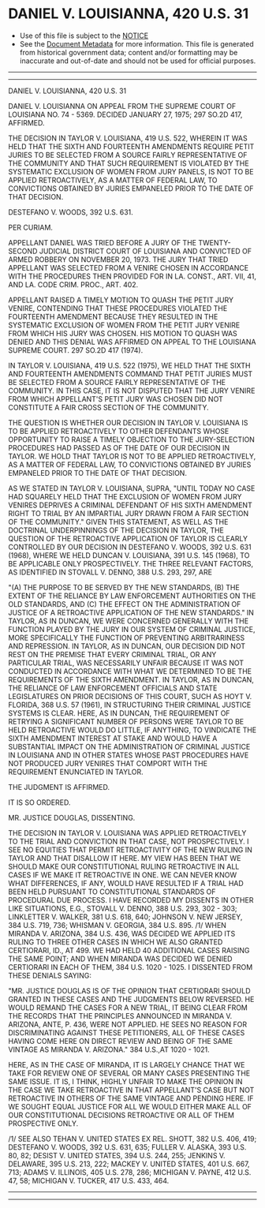 ---
---

# DANIEL V. LOUISIANNA, 420 U.S. 31

* Use of this file is subject to the [NOTICE](https://github.com/publicdocs/notice/blob/master/NOTICE)
* See the [Document Metadata](../../../) for more information.
  This file is generated from historical government data; content and/or formatting may be inaccurate and out-of-date and should not be used for official purposes.

----------
----------

DANIEL V. LOUISIANNA, 420 U.S. 31

DANIEL V. LOUISIANNA ON APPEAL FROM THE SUPREME COURT OF LOUISIANA NO. 74 - 5369.  DECIDED JANUARY 27, 1975; 297 SO.2D 417, AFFIRMED.

THE DECISION IN TAYLOR V. LOUISIANA, 419 U.S. 522, WHEREIN IT WAS HELD THAT THE SIXTH AND FOURTEENTH AMENDMENTS REQUIRE PETIT JURIES TO BE SELECTED FROM A SOURCE FAIRLY REPRESENTATIVE OF THE COMMUNITY AND THAT SUCH REQUIREMENT IS VIOLATED BY THE SYSTEMATIC EXCLUSION OF WOMEN FROM JURY PANELS, IS NOT TO BE APPLIED RETROACTIVELY, AS A MATTER OF FEDERAL LAW, TO CONVICTIONS OBTAINED BY JURIES EMPANELED PRIOR TO THE DATE OF THAT DECISION.

DESTEFANO V. WOODS, 392 U.S. 631.

PER CURIAM.

APPELLANT DANIEL WAS TRIED BEFORE A JURY OF THE TWENTY-SECOND JUDICIAL DISTRICT COURT OF LOUISIANA AND CONVICTED OF ARMED ROBBERY ON NOVEMBER 20, 1973.  THE JURY THAT TRIED APPELLANT WAS SELECTED FROM A VENIRE CHOSEN IN ACCORDANCE WITH THE PROCEDURES THEN PROVIDED FOR IN LA. CONST., ART. VII, 41, AND LA. CODE CRIM. PROC., ART. 402.

APPELLANT RAISED A TIMELY MOTION TO QUASH THE PETIT JURY VENIRE, CONTENDING THAT THESE PROCEDURES VIOLATED THE FOURTEENTH AMENDMENT BECAUSE THEY RESULTED IN THE SYSTEMATIC EXCLUSION OF WOMEN FROM THE PETIT JURY VENIRE FROM WHICH HIS JURY WAS CHOSEN.  HIS MOTION TO QUASH WAS DENIED AND THIS DENIAL WAS AFFIRMED ON APPEAL TO THE LOUISIANA SUPREME COURT.  297 SO.2D 417 (1974).

IN TAYLOR V. LOUISIANA, 419 U.S. 522 (1975), WE HELD THAT THE SIXTH AND FOURTEENTH AMENDMENTS COMMAND THAT PETIT JURIES MUST BE SELECTED FROM A SOURCE FAIRLY REPRESENTATIVE OF THE COMMUNITY.  IN THIS CASE, IT IS NOT DISPUTED THAT THE JURY VENIRE FROM WHICH APPELLANT'S PETIT JURY WAS CHOSEN DID NOT CONSTITUTE A FAIR CROSS SECTION OF THE COMMUNITY.

THE QUESTION IS WHETHER OUR DECISION IN TAYLOR V. LOUISIANA IS TO BE APPLIED RETROACTIVELY TO OTHER DEFENDANTS WHOSE OPPORTUNITY TO RAISE A TIMELY OBJECTION TO THE JURY-SELECTION PROCEDURES HAD PASSED AS OF THE DATE OF OUR DECISION IN TAYLOR.  WE HOLD THAT TAYLOR IS NOT TO BE APPLIED RETROACTIVELY, AS A MATTER OF FEDERAL LAW, TO CONVICTIONS OBTAINED BY JURIES EMPANELED PRIOR TO THE DATE OF THAT DECISION.

AS WE STATED IN TAYLOR V. LOUISIANA, SUPRA, "UNTIL TODAY NO CASE HAD SQUARELY HELD THAT THE EXCLUSION OF WOMEN FROM JURY VENIRES DEPRIVES A CRIMINAL DEFENDANT OF HIS SIXTH AMENDMENT RIGHT TO TRIAL BY AN IMPARTIAL JURY DRAWN FROM A FAIR SECTION OF THE COMMUNITY."  GIVEN THIS STATEMENT, AS WELL AS THE DOCTRINAL UNDERPINNINGS OF THE DECISION IN TAYLOR, THE QUESTION OF THE RETROACTIVE APPLICATION OF TAYLOR IS CLEARLY CONTROLLED BY OUR DECISION IN DESTEFANO V. WOODS, 392 U.S. 631 (1968), WHERE WE HELD DUNCAN V. LOUISIANA, 391 U.S. 145 (1968), TO BE APPLICABLE ONLY PROSPECTIVELY.  THE THREE RELEVANT FACTORS, AS IDENTIFIED IN STOVALL V. DENNO, 388 U.S. 293, 297, ARE

"(A) THE PURPOSE TO BE SERVED BY THE NEW STANDARDS, (B) THE EXTENT OF THE RELIANCE BY LAW ENFORCEMENT AUTHORITIES ON THE OLD STANDARDS, AND (C) THE EFFECT ON THE ADMINISTRATION OF JUSTICE OF A RETROACTIVE APPLICATION OF THE NEW STANDARDS."  IN TAYLOR, AS IN DUNCAN, WE WERE CONCERNED GENERALLY WITH THE FUNCTION PLAYED BY THE JURY IN OUR SYSTEM OF CRIMINAL JUSTICE, MORE SPECIFICALLY THE FUNCTION OF PREVENTING ARBITRARINESS AND REPRESSION.  IN TAYLOR, AS IN DUNCAN, OUR DECISION DID NOT REST ON THE PREMISE THAT EVERY CRIMINAL TRIAL, OR ANY PARTICULAR TRIAL, WAS NECESSARILY UNFAIR BECAUSE IT WAS NOT CONDUCTED IN ACCORDANCE WITH WHAT WE DETERMINED TO BE THE REQUIREMENTS OF THE SIXTH AMENDMENT.  IN TAYLOR, AS IN DUNCAN, THE RELIANCE OF LAW ENFORCEMENT OFFICIALS AND STATE LEGISLATURES ON PRIOR DECISIONS OF THIS COURT, SUCH AS HOYT V. FLORIDA, 368 U.S. 57 (1961), IN STRUCTURING THEIR CRIMINAL JUSTICE SYSTEMS IS CLEAR.  HERE, AS IN DUNCAN, THE REQUIREMENT OF RETRYING A SIGNIFICANT NUMBER OF PERSONS WERE TAYLOR TO BE HELD RETROACTIVE WOULD DO LITTLE, IF ANYTHING, TO VINDICATE THE SIXTH AMENDMENT INTEREST AT STAKE AND WOULD HAVE A SUBSTANTIAL IMPACT ON THE ADMINISTRATION OF CRIMINAL JUSTICE IN LOUISIANA AND IN OTHER STATES WHOSE PAST PROCEDURES HAVE NOT PRODUCED JURY VENIRES THAT COMPORT WITH THE REQUIREMENT ENUNCIATED IN TAYLOR.

THE JUDGMENT IS AFFIRMED.

IT IS SO ORDERED.

MR. JUSTICE DOUGLAS, DISSENTING.

THE DECISION IN TAYLOR V. LOUISIANA WAS APPLIED RETROACTIVELY TO THE TRIAL AND CONVICTION IN THAT CASE, NOT PROSPECTIVELY.  I SEE NO EQUITIES THAT PERMIT RETROACTIVITY OF THE NEW RULING IN TAYLOR AND THAT DISALLOW IT HERE.  MY VIEW HAS BEEN THAT WE SHOULD MAKE OUR CONSTITUTIONAL RULING RETROACTIVE IN ALL CASES IF WE MAKE IT RETROACTIVE IN ONE.  WE CAN NEVER KNOW WHAT DIFFERENCES, IF ANY, WOULD HAVE RESULTED IF A TRIAL HAD BEEN HELD PURSUANT TO CONSTITUTIONAL STANDARDS OF PROCEDURAL DUE PROCESS.  I HAVE RECORDED MY DISSENTS IN OTHER LIKE SITUATIONS, E.G., STOVALL V. DENNO, 388 U.S. 293, 302 - 303; LINKLETTER V. WALKER, 381 U.S. 618, 640; JOHNSON V. NEW JERSEY, 384 U.S. 719, 736; WHISMAN V. GEORGIA, 384 U.S. 895.  /1/ WHEN MIRANDA V. ARIZONA, 384 U.S. 436, WAS DECIDED WE APPLIED ITS RULING TO THREE OTHER CASES IN WHICH WE ALSO GRANTED CERTIORARI, ID., AT 499.  WE HAD HELD 40 ADDITIONAL CASES RAISING THE SAME POINT; AND WHEN MIRANDA WAS DECIDED WE DENIED CERTIORARI IN EACH OF THEM, 384 U.S. 1020 - 1025.  I DISSENTED FROM THESE DENIALS SAYING:

"MR. JUSTICE DOUGLAS IS OF THE OPINION THAT CERTIORARI SHOULD GRANTED IN THESE CASES AND THE JUDGMENTS BELOW REVERSED.  HE WOULD REMAND THE CASES FOR A NEW TRIAL, IT BEING CLEAR FROM THE RECORDS THAT THE PRINCIPLES ANNOUNCED IN MIRANDA V. ARIZONA, ANTE, P. 436, WERE NOT APPLIED.  HE SEES NO REASON FOR DISCRIMINATING AGAINST THESE PETITIONERS, ALL OF THESE CASES HAVING COME HERE ON DIRECT REVIEW AND BEING OF THE SAME VINTAGE AS MIRANDA V. ARIZONA."  384 U.S.,AT 1020 - 1021.

HERE, AS IN THE CASE OF MIRANDA, IT IS LARGELY CHANCE THAT WE TAKE FOR REVIEW ONE OF SEVERAL OR MANY CASES PRESENTING THE SAME ISSUE.  IT IS, I THINK, HIGHLY UNFAIR TO MAKE THE OPINION IN THE CASE WE TAKE RETROACTIVE IN THAT APPELLANT'S CASE BUT NOT RETROACTIVE IN OTHERS OF THE SAME VINTAGE AND PENDING HERE.  IF WE SOUGHT EQUAL JUSTICE FOR ALL WE WOULD EITHER MAKE ALL OF OUR CONSTITUTIONAL DECISIONS RETROACTIVE OR ALL OF THEM PROSPECTIVE ONLY.

/1/ SEE ALSO TEHAN V. UNITED STATES EX REL. SHOTT, 382 U.S. 406, 419; DESTEFANO V. WOODS, 392 U.S. 631, 635; FULLER V. ALASKA, 393 U.S. 80, 82; DESIST V. UNITED STATES, 394 U.S. 244, 255; JENKINS V. DELAWARE, 395 U.S. 213, 222; MACKEY V. UNITED STATES, 401 U.S. 667, 713; ADAMS V. ILLINOIS, 405 U.S. 278, 286; MICHIGAN V. PAYNE, 412 U.S. 47, 58; MICHIGAN V. TUCKER, 417 U.S. 433, 464.


----------
----------

